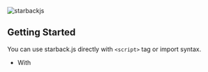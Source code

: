 ![starbackjs](https://user-images.githubusercontent.com/45036724/130007266-83c720b8-ce3f-47e8-a854-ac0b640ce36f.gif)

## Getting Started
You can use starback.js directly with `<script>` tag or import syntax.
- With <script> tag
  ```html
  # Using CDN
  <script src="https://unpkg.com/starback@1.0.0/dist/starback.js"></script>
  
  # Using downloaded files
  <script src="PATH_TO_YOUR_DIST_FOLDER/starback.js"></script>
  ```
- With import
  
  Install via NPM first:
  ```bash
  npm install starback
  ```
  and then
  ```js
  import Starback from 'starback'
  ```
  
## Example Usage 
```html
<canvas id="canvas"></canvas>

<script src="PATH_TO_DIST_FOLDER/starback.js"></script>
<script>
  const canvas = document.getElementById('canvas')
  const starback = new Starback(canvas, {
    width: 1000, 
    height: 500, 
    speed: 5,
    spread: 0.2,
    // ...and the other options
  })
  starback.generateStar(20)
</script>
```
You can check the more options in [Options section](#options)
  
## Options
  | Key         | Type | Description | Required | Default Value |
  | ----------- | ---- | ----------- | -------- | ------------- |
  | width | Number | Canvas width to set | no | default canvas size |
  | height | Number | Canvas height to set | no | default canvas size |
  | backgroundColor | String&#124;Array | Color of the background, use string for solid color, or array of colors for linear gradient | no | #ccc |
  | directionY | Number | The direction the star to move vertically (1 = to bottom, 0 = to top)  | no | 1 |
  | directionX | Number | The direction the star to move vertically (1 = to right, 0 = to left) | no | 1 |
  | distanceX | Number | Distance horizontally the star should reaching at | no | 0.1 |
  | frequency | Number | The frequency of star will be rotated | no | 10 |
  | randomOpacity | Boolean | If `true`, random star will get random opacity | no | false |
  | slope | Object | The quadraticCurve coordinate that will be applied to stars. Read [MDN](https://developer.mozilla.org/en-US/docs/Web/API/CanvasRenderingContext2D/quadraticCurveTo) | no | {x: 1, y: 1} |
  | starColor | String&#124;Array | Color of the stars, use string for solid color, or array of colors for linear gradient | no | hsla(299, 100%, 50%, 1) |
  | speed | Number | Star speed | no | 0.5 |
  | spread | Number | The spread level of the stars | no | 1 |
  | starSize | Number | Star height | no | 100 |
  | showFps | Boolean | Show FPS on the top left screen | no | false |

## Methods
  | Name | Parameter | Description |
  | ---- | --------- | ----------- |
  | `generateStar(amount)` | amount | The quantity of stars that will be shown |
  | `addToFront(callback(ctx))`  | function(ctx: CanvasRenderingContext2D) | Add to front of the falling star by given context |
  | `addToBehind(callback(ctx))` | function(ctx: CanvasRenderingContext2D) | Add to back of the falling star by given context |
  
  Example method usage: adding image to front
  ```js
let starback = new Starback(canvas, options)

let mountainImage = new Image()
mountainImage.src = "images/mountain.png"

mountainImage.onload = () => {
    starback.addToFront(ctx => {
        ctx.drawImage(
            mountain,
            0,
            0,
            mountain.width,
            mountain.height,
            0,
            canvas.height - mountain.height,
            canvas.width,
            mountain.height
            )
    })
}
  ```
  
  
## Contributing
  You can contribute to this repository. See [CONTRIBUTING.md](https://github.com/zuramai/starback.js/blob/main/CONTRIBUTING.md)

## Donate
  If you have used this library and it's useful for you, please consider to donate:
  
  [Ko-fi](https://ko-fi.com/saugi) | [Trakteer](https://trakteer.id/saugi)

## License
  This library is under MIT license.
